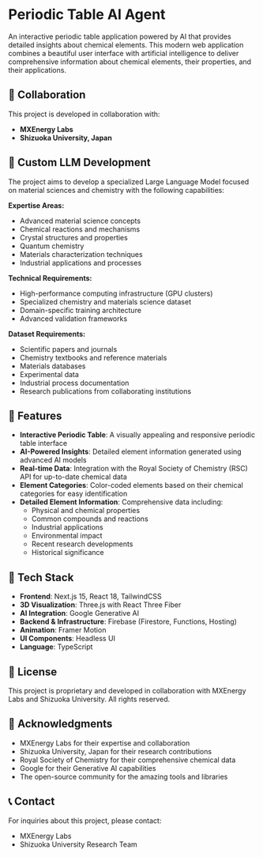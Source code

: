 # Periodic Table AI Agent

An interactive periodic table application powered by AI that provides detailed insights about chemical elements. This modern web application combines a beautiful user interface with artificial intelligence to deliver comprehensive information about chemical elements, their properties, and their applications.

## 🤝 Collaboration

This project is developed in collaboration with:
- **MXEnergy Labs**
- **Shizuoka University, Japan**

## 🧠 Custom LLM Development

The project aims to develop a specialized Large Language Model focused on material sciences and chemistry with the following capabilities:

**Expertise Areas:**
- Advanced material science concepts
- Chemical reactions and mechanisms
- Crystal structures and properties
- Quantum chemistry
- Materials characterization techniques
- Industrial applications and processes

**Technical Requirements:**
- High-performance computing infrastructure (GPU clusters)
- Specialized chemistry and materials science dataset
- Domain-specific training architecture
- Advanced validation frameworks

**Dataset Requirements:**
- Scientific papers and journals
- Chemistry textbooks and reference materials
- Materials databases
- Experimental data
- Industrial process documentation
- Research publications from collaborating institutions

## 🌟 Features

- **Interactive Periodic Table**: A visually appealing and responsive periodic table interface
- **AI-Powered Insights**: Detailed element information generated using advanced AI models
- **Real-time Data**: Integration with the Royal Society of Chemistry (RSC) API for up-to-date chemical data
- **Element Categories**: Color-coded elements based on their chemical categories for easy identification
- **Detailed Element Information**: Comprehensive data including:
  - Physical and chemical properties
  - Common compounds and reactions
  - Industrial applications
  - Environmental impact
  - Recent research developments
  - Historical significance

## 🚀 Tech Stack

- **Frontend**: Next.js 15, React 18, TailwindCSS
- **3D Visualization**: Three.js with React Three Fiber
- **AI Integration**: Google Generative AI
- **Backend & Infrastructure**: Firebase (Firestore, Functions, Hosting)
- **Animation**: Framer Motion
- **UI Components**: Headless UI
- **Language**: TypeScript

## 📄 License

This project is proprietary and developed in collaboration with MXEnergy Labs and Shizuoka University. All rights reserved.

## 🙏 Acknowledgments

- MXEnergy Labs for their expertise and collaboration
- Shizuoka University, Japan for their research contributions
- Royal Society of Chemistry for their comprehensive chemical data
- Google for their Generative AI capabilities
- The open-source community for the amazing tools and libraries

## 📞 Contact

For inquiries about this project, please contact:
- MXEnergy Labs
- Shizuoka University Research Team

